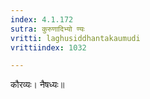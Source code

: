 ```yaml
---
index: 4.1.172
sutra: कुरुणादिभ्यो ण्यः
vritti: laghusiddhantakaumudi
vrittiindex: 1032

---
```

कौरव्यः। नैषध्यः॥
